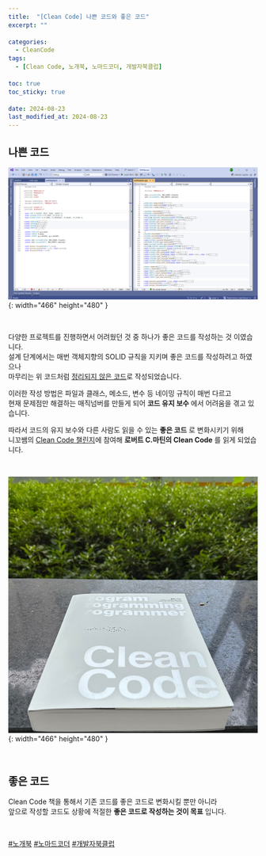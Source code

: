 ```yaml
---
title:  "[Clean Code] 나쁜 코드와 좋은 코드"
excerpt: ""

categories:
  - CleanCode
tags:
  - [Clean Code, 노개북, 노마드코더, 개발자북클럽]

toc: true
toc_sticky: true

date: 2024-08-23
last_modified_at: 2024-08-23
---
```


## 나쁜 코드

![리팩토링 전 코드](/assets/img/CleanCode/리팩토링%20이전%20PHPServer.png){: width="466" height="480" }  

<br/>

다양한 프로젝트를 진행하면서 어려웠던 것 중 하나가 좋은 코드를 작성하는 것 이였습니다.  
설계 단계에서는 매번 객체지향의 SOLID 규칙을 지키며 좋은 코드를 작성하려고 하였으나  
마무리는 위 코드처럼 [정리되지 않은 코드](https://github.com/Mgcllee/PokeHunter_LoginServer/blob/main/IOCPServer/netModule.cpp)로 작성되었습니다.  

이러한 작성 방법은 파일과 클래스, 메소드, 변수 등 네이밍 규칙이 매번 다르고  
현재 문제점만 해결하는 매직넘버를 만들게 되어 **코드 유지 보수** 에서 어려움을 겪고 있습니다.  

따라서 코드의 유지 보수와 다른 사람도 읽을 수 있는 **좋은 코드** 로 변화시키기 위해  
니꼬쌤의 [Clean Code 챌린지](https://nomadcoders.co/c/clean-code/lobby)에 참여해 **로버트 C.마틴의 Clean Code** 를 읽게 되었습니다.  

<br/>

![Book_Photo](/assets/img/CleanCode/first_image.jpg){: width="466" height="480" }  

<br/>

## 좋은 코드

Clean Code 책을 통해서 기존 코드를 좋은 코드로 변화시킬 뿐만 아니라  
앞으로 작성할 코드도 상황에 적절한 **좋은 코드로 작성하는 것이 목표** 입니다.  

<br/>

[#노개북](https://nomadcoders.co/c/clean-code/lobby) [#노마드코더](https://nomadcoders.co/) [#개발자북클럽](https://nomadcoders.co/c/clean-code/lobby)